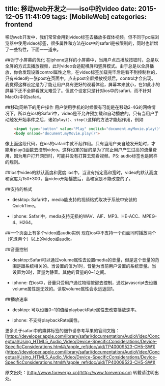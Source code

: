 title: 移动web开发之——iso中的video
date: 2015-12-05 11:41:09
tags: [MobileWeb]
categories: frontend
---

移动web开发中，我们常常会用到video标签去播放多媒体视频。但不同于pc端浏览器中使用video标签，很多属性和方法在ios中的safari是被限制的，同时也新增了一些特性，下面一一道来。

<!-- more -->

##对于小屏幕的优化
在iphone这样的小屏幕中，当用户点击播放按钮时，总是以全屏的方式去播放视频，此时video会适配横屏和竖屏模式。由于总是以全屏播放，你会发现设置control属性之后，在video标签加载完毕后是看不到控制栏的，只有video的一张post在页面中，点击post全屏播放视频后，control才会出现。我觉得这样设定是为了能让用户具有更好的观看体验，屏幕本来就小，在如此小的屏幕下还不全屏看就太难受了。但这个设定只是针对ios中的safari，而不针对MacOs中的safari。  



##移动网络下的用户操作
用户使用手机的时候很有可能是在移动2-4G的网络情况下，所以在ios的Safari中，video是不允许预加载和自动播放的。只有当用户手动触发开始事件之后，诸如`play()`、`stop()`这样的方法才能起作用，例如
```html
    <input type="button" value="Play" onclick="document.myMovie.play()">
    <body onload="document.myMovie.play()">
```
像上面这段代码，在ios的safari中就不起作用。只有当用户亲自触发开始时，才能用play()函数去控制video。这样设定的目的是为了防止用户产生过高的流量费用，因为用户打开网页时，可能并没有打算去观看视频。PS: audio标签也是同样的规则。

##ios中video的默认高度和宽度
ios中，当没有指定高和宽时，video的默认高度和宽度为150*300，当video开始播放后，高和宽是不能改变的了。

##支持的格式
* desktop: Safari中，media能支持的视频格式取决于系统中安装的QuickTime。

* iphone: Safari中，media支持无损的WAV、AIF、MP3、HE-ACC、MPEG-4、H264。

##一个页面上有多个video或audio实例
现在ios中不支持一个页面同时播放两个（包含两个）以上的video或audio。

##音量控制
* desktop:Safari可以通过volume属性去设置media的音量，但是这个音量的范围是跟系统相关的。当设置的值为1时，音量为当前用户设置的系统音量。当设置为0时，音量为静音。其他的音量的0~1之间。

* iphone: 在ios中，音量只受用户通过物理按键去控制，通过javascript去设置volume属性是无效的。读取volume属性会永远返回1。

##播放速率
* desktop: 可以设置0~1的值给playbackRate属性去改变播放速率。

* iphone: 不支持playbackRate属性。

更多关于safari中的媒体标签的细节请参考苹果的官网文档：
[https://developer.apple.com/library/safari/documentation/AudioVideo/Conceptual/Using_HTML5_Audio_Video/Device-SpecificConsiderations/Device-SpecificConsiderations.html#//apple_ref/doc/uid/TP40009523-CH5-SW1](https://developer.apple.com/library/safari/documentation/AudioVideo/Conceptual/Using_HTML5_Audio_Video/Device-SpecificConsiderations/Device-SpecificConsiderations.html#//apple_ref/doc/uid/TP40009523-CH5-SW1)

原文出处：[http://www.foreverpx.cn](http://www.foreverpx.cn)
转载请注明出处。
